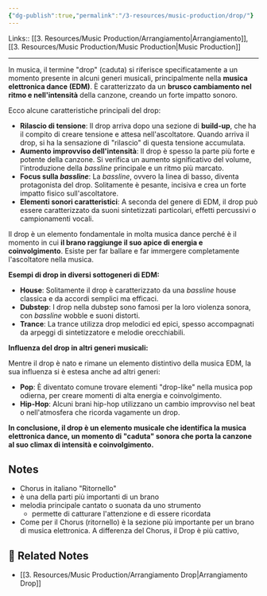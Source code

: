 ```yaml
---
{"dg-publish":true,"permalink":"/3-resources/music-production/drop/"}
---
```


Links:: [[3. Resources/Music Production/Arrangiamento\|Arrangiamento]], [[3. Resources/Music Production/Music Production\|Music Production]]

---
In musica, il termine "drop" (caduta) si riferisce specificatamente a un momento presente in alcuni generi musicali, principalmente nella **musica elettronica dance (EDM)**. È caratterizzato da un **brusco cambiamento nel ritmo e nell'intensità** della canzone, creando un forte impatto sonoro.

Ecco alcune caratteristiche principali del drop:

- **Rilascio di tensione**: Il drop arriva dopo una sezione di **build-up**, che ha il compito di creare tensione e attesa nell'ascoltatore. Quando arriva il drop, si ha la sensazione di "rilascio" di questa tensione accumulata.
- **Aumento improvviso dell'intensità**: Il drop è spesso la parte più forte e potente della canzone. Si verifica un aumento significativo del volume, l'introduzione della _bassline_ principale e un ritmo più marcato.
- **Focus sulla _bassline_**: La _bassline_, ovvero la linea di basso, diventa protagonista del drop. Solitamente è pesante, incisiva e crea un forte impatto fisico sull'ascoltatore.
- **Elementi sonori caratteristici**: A seconda del genere di EDM, il drop può essere caratterizzato da suoni sintetizzati particolari, effetti percussivi o campionamenti vocali.

Il drop è un elemento fondamentale in molta musica dance perché è il momento in cui **il brano raggiunge il suo apice di energia e coinvolgimento**. Esiste per far ballare e far immergere completamente l'ascoltatore nella musica.

**Esempi di drop in diversi sottogeneri di EDM:**

- **House**: Solitamente il drop è caratterizzato da una _bassline_ house classica e da accordi semplici ma efficaci.
- **Dubstep**: I drop nella dubstep sono famosi per la loro violenza sonora, con _bassline_ wobble e suoni distorti.
- **Trance**: La trance utilizza drop melodici ed epici, spesso accompagnati da arpeggi di sintetizzatore e melodie orecchiabili.

**Influenza del drop in altri generi musicali:**

Mentre il drop è nato e rimane un elemento distintivo della musica EDM, la sua influenza si è estesa anche ad altri generi:

- **Pop**: È diventato comune trovare elementi "drop-like" nella musica pop odierna, per creare momenti di alta energia e coinvolgimento.
- **Hip-Hop**: Alcuni brani hip-hop utilizzano un cambio improvviso nel beat o nell'atmosfera che ricorda vagamente un drop.

**In conclusione, il drop è un elemento musicale che identifica la musica elettronica dance, un momento di "caduta" sonora che porta la canzone al suo climax di intensità e coinvolgimento.**




## Notes

- Chorus in italiano "Ritornello"
- è una della parti più importanti di un brano
- melodia principale cantato o suonata da uno strumento
	- permette di catturare l'attenzione e di essere ricordata
- Come per il Chorus (ritornello) è la sezione più importante per un brano di musica elettronica. A differenza del Chorus, il Drop è più cattivo,


## 🔗 Related Notes

- [[3. Resources/Music Production/Arrangiamento Drop\|Arrangiamento Drop]]